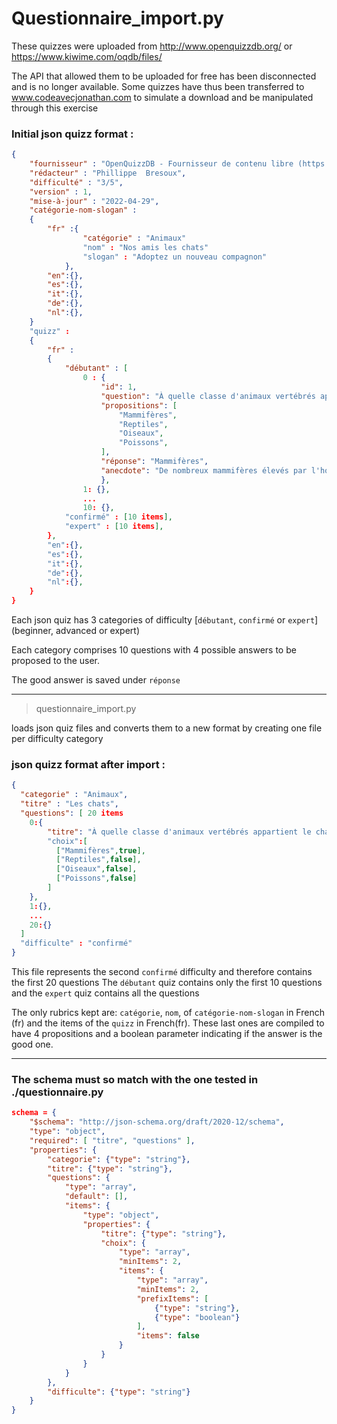 # Questionnaire_import.py

These quizzes were uploaded from http://www.openquizzdb.org/ or https://www.kiwime.com/oqdb/files/

The API that allowed them to be uploaded for free has been disconnected and is no longer available. Some quizzes have 
thus been transferred to www.codeavecjonathan.com to simulate a download and be manipulated through this exercise


### Initial json quizz format :
```json
{
    "fournisseur" : "OpenQuizzDB - Fournisseur de contenu libre (https://www.openquizzdb.org)",
    "rédacteur" : "Phillippe  Bresoux",
    "difficulté" : "3/5",
    "version" : 1,
    "mise-à-jour" : "2022-04-29",
    "catégorie-nom-slogan" :
    {
        "fr" :{
                "catégorie" : "Animaux"
                "nom" : "Nos amis les chats"
                "slogan" : "Adoptez un nouveau compagnon"
            },
        "en":{},
        "es":{},
        "it":{},
        "de":{},
        "nl":{},
    }
    "quizz" :
    {
        "fr" :
        {
            "débutant" : [
                0 : {
                    "id": 1,
                    "question": "À quelle classe d'animaux vertébrés appartient le chat ?",
                    "propositions": [
                        "Mammifères",
                        "Reptiles",
                        "Oiseaux",
                        "Poissons",
                    ],
                    "réponse": "Mammifères",
                    "anecdote": "De nombreux mammifères élevés par l'homme jusqu'au XIXème siècle ...",
                    },
                1: {},
                ...
                10: {},
            "confirmé" : [10 items],
            "expert" : [10 items],
        },
        "en":{},
        "es":{},
        "it":{},
        "de":{},
        "nl":{},
    }
}
```
Each json quiz has 3 categories of difficulty [```débutant```, ```confirmé``` or ```expert```] 
(beginner, advanced or expert)

Each category comprises 10 questions with 4 possible answers to be proposed to the user.

The good answer is saved under ```réponse``` 
___

> questionnaire_import.py

loads json quiz files and converts them to a new format by creating one file per difficulty category

### json quizz format after import :
```json
{
  "categorie" : "Animaux",
  "titre" : "Les chats",
  "questions": [ 20 items 
    0:{
        "titre": "À quelle classe d'animaux vertébrés appartient le chat ?"
        "choix":[
          ["Mammifères",true],
          ["Reptiles",false],
          ["Oiseaux",false],
          ["Poissons",false]
        ]
    },
    1:{},
    ...
    20:{}
  ]
  "difficulte" : "confirmé"
}
```
This file represents the second ```confirmé``` difficulty and therefore contains the first 20 questions
The ```débutant``` quiz contains only the first 10 questions and the ```expert``` quiz contains all the questions

The only rubrics kept are: ```catégorie```, ```nom```, of ```catégorie-nom-slogan``` in French (fr) and the items of the
```quizz``` in French(fr). These last ones are compiled to have 4 propositions and a boolean parameter indicating if the
answer is the good one. 

---
### The schema must so match with the one tested in ./questionnaire.py
```json
schema = {
    "$schema": "http://json-schema.org/draft/2020-12/schema",
    "type": "object",
    "required": [ "titre", "questions" ],
    "properties": {
        "categorie": {"type": "string"},
        "titre": {"type": "string"},
        "questions": {
            "type": "array",
            "default": [],
            "items": {
                "type": "object",
                "properties": {
                    "titre": {"type": "string"},
                    "choix": {
                        "type": "array",
                        "minItems": 2,
                        "items": {
                            "type": "array",
                            "minItems": 2,
                            "prefixItems": [
                                {"type": "string"}, 
                                {"type": "boolean"}
                            ],
                            "items": false
                        }
                    }
                }
            }
        },
        "difficulte": {"type": "string"}
    }
}
```

